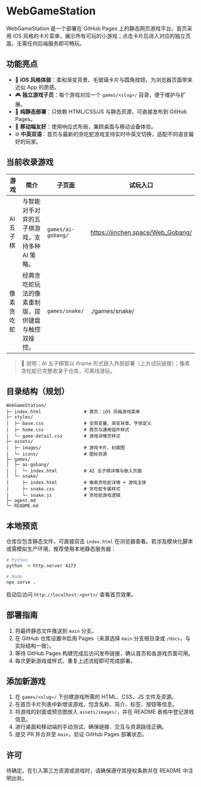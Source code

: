 # WebGameStation

WebGameStation 是一个部署在 GitHub Pages 上的静态网页游戏平台。首页采用 iOS 风格的卡片菜单，展示所有可玩的小游戏；点击卡片后进入对应的独立页面，无需任何后端服务即可畅玩。

## 功能亮点
- 🌈 **iOS 风格体验**：柔和渐变背景、毛玻璃卡片与圆角按钮，为浏览器页面带来近似 App 的质感。
- 🎮 **独立游戏子页**：每个游戏对应一个 `games/<slug>/` 目录，便于维护与扩展。
- 🚀 **纯静态部署**：只依赖 HTML/CSS/JS 与静态资源，可直接发布到 GitHub Pages。
- 📱 **移动端友好**：使用响应式布局，兼顾桌面与移动设备体验。
- 🌐 **中英双语**：首页与最新的贪吃蛇游戏支持实时中英文切换，适配不同语言偏好的玩家。

## 当前收录游戏
| 游戏 | 简介 | 子页面 | 试玩入口 |
| ---- | ---- | ------ | -------- |
| AI 五子棋 | 与智能对手对弈的五子棋游戏，支持多种 AI 策略。 | `games/ai-gobang/` | https://jinchen.space/Web_Gobang/ |
| 像素贪吃蛇 | 经典贪吃蛇玩法的像素重制版，提供键盘与触控双操控。 | `games/snake/` | ./games/snake/ |

> 📌 说明：AI 五子棋暂以 iframe 形式嵌入外部部署（上方试玩链接）；像素贪吃蛇已完整收录于仓库，可离线游玩。

## 目录结构（规划）
```
WebGameStation/
├─ index.html                # 首页：iOS 风格游戏菜单
├─ styles/
│  ├─ base.css               # 全局变量、渐变背景、字体定义
│  ├─ home.css               # 首页与通用组件样式
│  └─ game-detail.css        # 游戏详情页样式
├─ assets/
│  ├─ images/                # 游戏卡片、封面图
│  └─ icons/                 # 图标资源
├─ games/
│  ├─ ai-gobang/
│  │  └─ index.html          # AI 五子棋详情与嵌入页面
│  └─ snake/
│     ├─ index.html          # 像素贪吃蛇详情 + 游戏主体
│     ├─ snake.css           # 贪吃蛇专属样式
│     └─ snake.js            # 贪吃蛇游戏逻辑
├─ agent.md
└─ README.md
```

## 本地预览
仓库仅包含静态文件，可直接双击 `index.html` 在浏览器查看。若涉及模块化脚本或需模拟生产环境，推荐使用本地静态服务器：

```bash
# Python
python -m http.server 4173

# Node
npx serve .
```

启动后访问 `http://localhost:<port>/` 查看首页效果。

## 部署指南
1. 将最终静态文件推送到 `main` 分支。
2. 在 GitHub 仓库设置中启用 Pages（来源选择 `main` 分支根目录或 `/docs`，与实际结构一致）。
3. 等待 GitHub Pages 构建完成后访问发布链接，确认首页和各游戏页面可用。
4. 每次更新游戏或样式，重复上述流程即可完成部署。

## 添加新游戏
1. 在 `games/<slug>/` 下创建游戏所需的 HTML、CSS、JS 文件及资源。
2. 在首页卡片列表中新增该游戏，包含名称、简介、标签、按钮等信息。
3. 将游戏的封面或预览图放入 `assets/images/`，并在 README 表格中登记游戏信息。
4. 进行桌面和移动端的手动测试，确保链接、交互与资源路径正确。
5. 提交 PR 并合并至 `main`，验证 GitHub Pages 部署状态。

## 许可
待确定。在引入第三方资源或游戏时，请确保遵守其授权条款并在 README 中注明出处。
